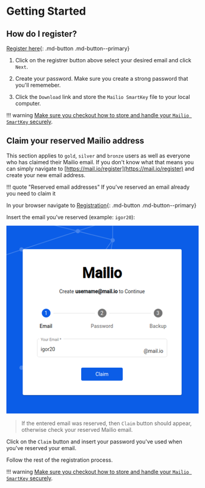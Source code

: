 # Getting Started

## How do I register?

[Register here](https://mail.io/register){: .md-button .md-button--primary}

1. Click on the registrer button above select your desired email and click `Next`. 

2. Create your password. Make sure you create a strong password that you'll rememeber. 

3. Click the `Download` link and store the `Mailio SmartKey` file to your local computer. 

!!! warning
    [Make sure you checkout how to store and handle your `Mailio SmartKey` securely](smartkey.md).

## Claim your reserved Mailio address

This section applies to `gold`, `silver` and `bronze` users as well as everyone who has claimed their Mailio email. If you don't know what that means you can simply navigate to [https://mail.io/register](https://mail.io/register) and create your new email address. 

!!! quote "Reserved email addresses"
    If you've reserved an email already you need to claim it

In your browser navigate to [Registration](https://mail.io/register){: .md-button .md-button--primary}


Insert the email you've reserved (example: `igor20`):

![Claim email](img/mailio_claim.png)

> If the entered email was reserved, then `Claim` button should appear, otherwise check your reserved Mailio email.

Click on the `Claim` button and insert your password you've used when you've reserved your email.

Follow the rest of the registration process.

!!! warning
    [Make sure you checkout how to store and handle your `Mailio SmartKey` securely](smartkey.md).

